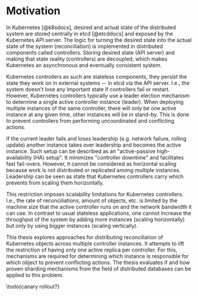 # Motivation

In Kubernetes [@k8sdocs], desired and actual state of the distributed system are stored centrally in etcd [@etcddocs] and exposed by the Kubernetes API server.
The logic for turning the desired state into the actual state of the system (reconciliation) is implemented in distributed components called controllers.
Storing desired state (API server) and making that state reality (controllers) are decoupled, which makes Kubernetes an asynchronous and eventually consistent system.

Kubernetes controllers as such are stateless components, they persist the state they work on in external systems -- in etcd via the API server.
I.e., the system doesn't lose any important state if controllers fail or restart.
However, Kubernetes controllers typically use a leader election mechanism to determine a single active controller instance (leader).
When deploying multiple instances of the same controller, there will only be one active instance at any given time, other instances will be in stand-by.
This is done to prevent controllers from performing uncoordinated and conflicting actions.

If the current leader fails and loses leadership (e.g. network failure, rolling update) another instance takes over leadership and becomes the active instance.
Such setup can be described as an "active-passive high-availability (HA) setup".
It minimizes "controller downtime" and facilitates fast fail-overs.
However, it cannot be considered as horizontal scaling because work is not distributed or replicated among multiple instances.
Leadership can be seen as state that Kubernetes controllers carry which prevents from scaling them horizontally.

This restriction imposes scalability limitations for Kubernetes controllers.
I.e., the rate of reconciliations, amount of objects, etc. is limited by the machine size that the active controller runs on and the network bandwidth it can use.
In contrast to usual stateless applications, one cannot increase the throughput of the system by adding more instances (scaling horizontally) but only by using bigger instances (scaling vertically).

This thesis explores approaches for distributing reconciliation of Kubernetes objects across multiple controller instances.
It attempts to lift the restriction of having only one active replica per controller.
For this, mechanisms are required for determining which instance is responsible for which object to prevent conflicting actions.
The thesis evaluates if and how proven sharding mechanisms from the field of distributed databases can be applied to this problem.

\todo{canary rollout?}
